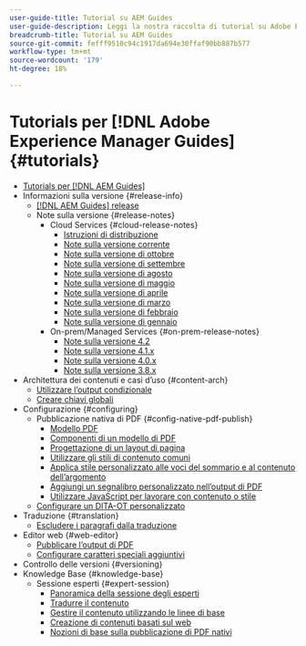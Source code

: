 ```yaml
---
user-guide-title: Tutorial su AEM Guides
user-guide-description: Leggi la nostra raccolta di tutorial su Adobe Experience Manager Guides.
breadcrumb-title: Tutorial su AEM Guides
source-git-commit: fefff9510c94c1917da694e30ffaf90bb887b577
workflow-type: tm+mt
source-wordcount: '179'
ht-degree: 18%

---
```



# Tutorials per [!DNL Adobe Experience Manager Guides] {#tutorials}

+ [Tutorials per [!DNL AEM Guides]](overview.md)
+ Informazioni sulla versione {#release-info}
   + [[!DNL AEM Guides] release](./release-info/latest-release-info.md)
   + Note sulla versione {#release-notes}
      + Cloud Services {#cloud-release-notes}
         + [Istruzioni di distribuzione](./release-info/deploy-xml-on-aemaacs.md)
         + [Note sulla versione corrente](./release-info/release-notes-2022.11.0.md)
         + [Note sulla versione di ottobre](./release-info/release-notes-2022.10.0.md)
         + [Note sulla versione di settembre](./release-info/release-notes-2022.9.0.md)
         + [Note sulla versione di agosto](./release-info/release-notes-2022.8.0.md)
         + [Note sulla versione di maggio](./release-info/release-notes-2022.5.0.md)
         + [Note sulla versione di aprile](./release-info/release-notes-2022.4.0.md)
         + [Note sulla versione di marzo](./release-info/release-notes-2022.3.0.md)
         + [Note sulla versione di febbraio](./release-info/release-notes-2022.2.0.md)
         + [Note sulla versione di gennaio](./release-info/release-notes-2022.1.0.md)
      + On-prem/Managed Services {#on-prem-release-notes}
         + [Note sulla versione 4.2](./release-info/release-notes-4.2.md)
         + [Note sulla versione 4.1.x](./release-info/release-notes-4.1.md)
         + [Note sulla versione 4.0.x](https://helpx.adobe.com/xml-documentation-for-experience-manager/release-note/release-notes-xml-documentation-solution-4-0.html)
         + [Note sulla versione 3.8.x](https://helpx.adobe.com/xml-documentation-for-experience-manager/release-note/release-notes-xml-documentation-solution-3-8.html)
+ Architettura dei contenuti e casi d’uso {#content-arch}
   + [Utilizzare l’output condizionale](./content-architecture/create-and-use-conditions.md)
   + [Creare chiavi globali](./content-architecture/create-global-keys.md)
+ Configurazione {#configuring}
   + Pubblicazione nativa di PDF {#config-native-pdf-publish}
      + [Modello PDF](./native-pdf/pdf-template.md)
      + [Componenti di un modello di PDF](./native-pdf/components-pdf-template.md)
      + [Progettazione di un layout di pagina](./native-pdf/design-page-layout.md)
      + [Utilizzare gli stili di contenuto comuni](./native-pdf/stylesheet.md)
      + [Applica stile personalizzato alle voci del sommario e al contenuto dell’argomento](./native-pdf/custom-style-toc.md)
      + [Aggiungi un segnalibro personalizzato nell’output di PDF](./native-pdf/add-custom-bookmark.md)
      + [Utilizzare JavaScript per lavorare con contenuto o stile](./native-pdf/use-javascript-content-style.md)
   + [Configurare un DITA-OT personalizzato](./configuring/setup-a-custom-dita-ot.md)
+ Traduzione {#translation}
   + [Escludere i paragrafi dalla traduzione](./translation/exclude-paragraphs-from-translation.md)
+ Editor web {#web-editor}
   + [Pubblicare l’output di PDF](./web-editor/native-pdf-web-editor.md)
   + [Configurare caratteri speciali aggiuntivi](./web-editor/configure-additional-special-characters.md)
+ Controllo delle versioni {#versioning}
+ Knowledge Base {#knowledge-base}
   + Sessione esperti {#expert-session}
      + [Panoramica della sessione degli esperti](./knowledge-base/expert-sessions/expert-session.md)
      + [Tradurre il contenuto](./knowledge-base/expert-sessions/translating-content-using-aem-guides-oct22.md)
      + [Gestire il contenuto utilizzando le linee di base](./knowledge-base/expert-sessions/baselines-dec22.md)
      + [Creazione di contenuti basati sul web](./knowledge-base/expert-sessions/webbased-authoring-jan2023.md)
      + [Nozioni di base sulla pubblicazione di PDF nativi](./knowledge-base/expert-sessions/native-pdf-publishing-essentials-feb23.md)